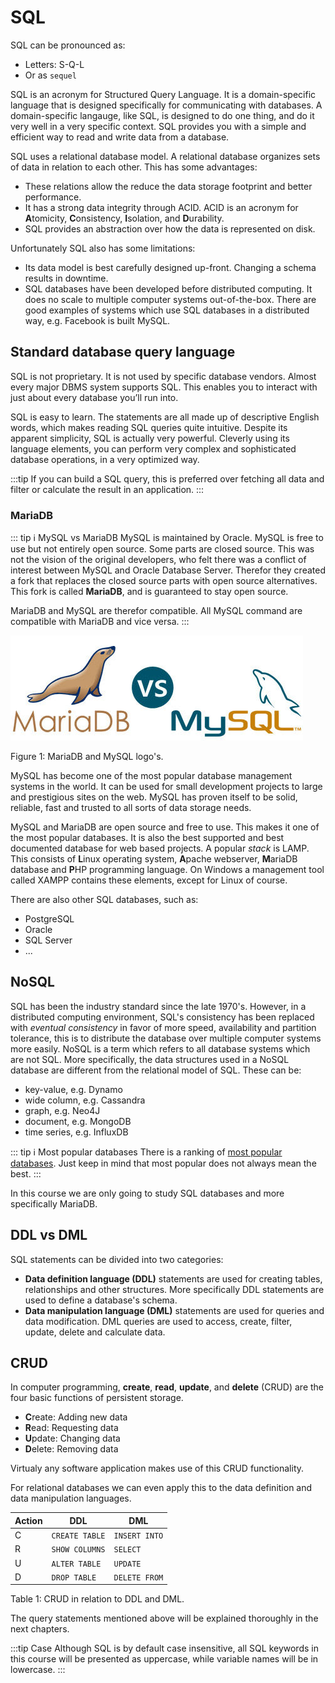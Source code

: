 # SQL

SQL can be pronounced as:

* Letters: S-Q-L
* Or as `sequel`

SQL is an acronym for Structured Query Language. It is a domain-specific language that is designed specifically for communicating with databases. A domain-specific langauge, like SQL, is designed to do one thing, and do it very well in a very specific context. SQL provides you with a simple and efficient way to read and write data from a database.

SQL uses a relational database model. A relational database organizes sets of data in relation to each other. This has some advantages:

- These relations allow the reduce the data storage footprint and better performance.
- It has a strong data integrity through ACID. ACID is an acronym for **A**tomicity, **C**onsistency, **I**solation, and **D**urability. 
- SQL provides an abstraction over how the data is represented on disk.

Unfortunately SQL also has some limitations:

- Its data model is best carefully designed up-front. Changing a schema results in downtime.
- SQL databases have been developed before distributed computing. It does no scale to multiple computer systems out-of-the-box. There are good examples of systems which use SQL databases in a distributed way, e.g. Facebook is built MySQL.

## Standard database query language

SQL is not proprietary. It is not used by specific database vendors. Almost every major DBMS system supports SQL. This enables you to interact with just about every database you’ll run into.

SQL is easy to learn. The statements are all made up of descriptive English words, which makes reading SQL queries quite intuitive. Despite its apparent simplicity, SQL is actually very powerful. Cleverly using its language elements, you can perform very complex and sophisticated database operations, in a very optimized way. 

:::tip
If you can build a SQL query, this is preferred over fetching all data and filter or calculate the result in an application.
:::

### MariaDB

::: tip ℹ️ MySQL vs MariaDB
MySQL is maintained by Oracle. MySQL is free to use but not entirely open source. Some parts are closed source. This was not the vision of the original developers, who felt there was a conflict of interest between MySQL and Oracle Database Server. Therefor they created a fork that replaces the closed source parts with open source alternatives. This fork is called **MariaDB**, and is guaranteed to stay open source.

MariaDB and MySQL are therefor compatible. All MySQL command are compatible with MariaDB and vice versa.
:::

![MariaDB and MySQL logo](./img/mariadb_vs_mysql.jpg)

Figure 1: MariaDB and MySQL logo's.

MySQL has become one of the most popular database management systems in the world. It can be used for small development projects to large and prestigious sites on the web. MySQL has proven itself to be solid, reliable, fast and trusted to all sorts of data storage needs.

MySQL and MariaDB are open source and free to use. This makes it one of the most popular databases. It is also the best supported and best documented database for web based projects. A popular *stack* is LAMP. This consists of **L**inux operating system, **A**pache webserver, **M**ariaDB database and **P**HP programming language. On Windows a management tool called XAMPP contains these elements, except for Linux of course.

There are also other SQL databases, such as:

- PostgreSQL
- Oracle
- SQL Server
- ...

## NoSQL

SQL has been the industry standard since the late 1970's. However, in a distributed computing environment, SQL's consistency has been replaced with *eventual consistency* in favor of more speed, availability and partition tolerance, this is to distribute the database over multiple computer systems more easily. NoSQL is a term which refers to all database systems which are not SQL. More specifically, the data structures used in a NoSQL database are different from the relational model of SQL. These can be:

- key-value, e.g. Dynamo
- wide column, e.g. Cassandra
- graph, e.g. Neo4J
- document, e.g. MongoDB
- time series, e.g. InfluxDB

::: tip ℹ️ Most popular databases
There is a ranking of [most popular databases](https://db-engines.com/en/ranking). Just keep in mind that most popular does not always mean the best.
:::

In this course we are only going to study SQL databases and more specifically MariaDB.

## DDL vs DML

SQL statements can be divided into two categories:

* **Data definition language \(DDL\)** statements are used for creating tables, relationships and other structures. More specifically DDL statements are used to define a database's schema.
* **Data manipulation language \(DML\)** statements are used for queries and data modification. DML queries are used to access, create, filter, update, delete and calculate data.

## CRUD

In computer programming, **create**, **read**, **update**, and **delete** (CRUD) are the four basic functions of persistent storage.

* **C**reate: Adding new data
* **R**ead: Requesting data
* **U**pdate: Changing data
* **D**elete: Removing data

Virtualy any software application makes use of this CRUD functionality.

For relational databases we can even apply this to the data definition and data manipulation languages.

Action | DDL | DML
---|---|---
C | `CREATE TABLE` | `INSERT INTO`
R | `SHOW COLUMNS` | `SELECT`
U | `ALTER TABLE` | `UPDATE`
D | `DROP TABLE` | `DELETE FROM`

Table 1: CRUD in relation to DDL and DML.

The query statements mentioned above will be explained thoroughly in the next chapters.

:::tip Case
Although SQL is by default case insensitive, all SQL keywords in this course will be presented as uppercase, while variable names will be in lowercase.
:::
